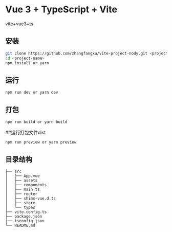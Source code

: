 # Vue 3 + TypeScript + Vite

vite+vue3+ts

## 安装

```bash
git clone https://github.com/zhangfangxu/vite-project-nody.git <project-name>
cd <project-name>
npm install or yarn
```

## 运行

```bash
npm run dev or yarn dev
``` 
## 打包

```bash
npm run build or yarn build
``` 
##运行打包文件dist

```bash
npm run preview or yarn preview
``` 
## 目录结构

```
├── src
│   ├── App.vue
│   ├── assets
│   ├── components
│   ├── main.ts
│   ├── router
│   ├── shims-vue.d.ts
│   ├── store
│   └── types
├── vite.config.ts
├── package.json
├── tsconfig.json
└── README.md
``` 

